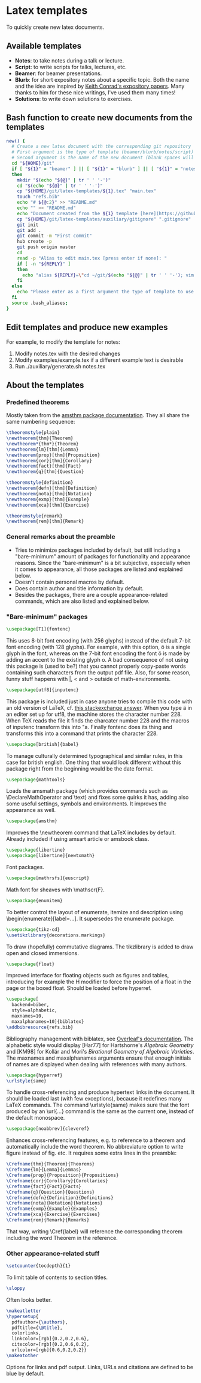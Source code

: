 # Latex templates

To quickly create new latex documents.

## Available templates

- **Notes**: to take notes during a talk or lecture.
- **Script**: to write scripts for talks, lectures, etc.
- **Beamer**: for beamer presentations.
- **Blurb**: for short expository notes about a specific topic. Both the name and the idea are inspired by [Keith Conrad's expository papers](https://kconrad.math.uconn.edu/blurbs/). Many thanks to him for these nice writings, I've used them many times!
- **Solutions**: to write down solutions to exercises.

## Bash function to create new documents from the templates

```bash
new() {
  # Create a new latex document with the corresponding git repository
  # First argument is the type of template (beamer/blurb/notes/script)
  # Second argument is the name of the new document (blank spaces will be replaced by hyphens)
  cd "${HOME}/git"
  if [ "${1}" = "beamer" ] || [ "${1}" = "blurb" ] || [ "${1}" = "notes" ] || [ "${1}" = "script" ] || [ "${1}" = "solutions" ]
  then
    mkdir "$(echo "${@}" | tr ' ' '-')"
    cd "$(echo "${@}" | tr ' ' '-')"
    cp "${HOME}/git/latex-templates/${1}.tex" "main.tex"
    touch "refs.bib"
    echo "# ${@:2}" >> "README.md"
    echo "" >> "README.md"
    echo "Document created from the ${1} template [here](https://github.com/pedro-nlb/latex-templates)." >> "README.md"
    cp "${HOME}/git/latex-templates/auxiliary/gitignore" ".gitignore"
    git init
    git add .
    git commit -m "First commit"
    hub create -p
    git push origin master
    cd
    read -p "Alias to edit main.tex [press enter if none]: "
    if [ -n "${REPLY}" ]
    then
      echo "alias ${REPLY}=\"cd ~/git/$(echo "${@}" | tr ' ' '-'); vim main.tex\";" >> ".bash_aliases"
    fi
  else
    echo "Please enter as a first argument the type of template to use (beamer/blurb/notes/script/solutions) and use the remaining arguments for the name of the document and repository (blank spaces will be replaced by hyphens)."
  fi
  source .bash_aliases;
}
```

## Edit templates and produce new examples

For example, to modify the template for notes:

1. Modify notes.tex with the desired changes
2. Modify examples/example.tex if a different example text is desirable
3. Run ./auxiliary/generate.sh notes.tex

## About the templates

### Predefined theorems

Mostly taken from the [amsthm package documentation](www.ams.org/arc/tex/amscls/amsthdoc.pdf). They all share the same numbering sequence:

```latex
\theoremstyle{plain}
\newtheorem{thm}{Theorem}
\newtheorem*{thm*}{Theorem}
\newtheorem{lm}[thm]{Lemma}
\newtheorem{prop}[thm]{Proposition}
\newtheorem{cor}[thm]{Corollary}
\newtheorem{fact}[thm]{Fact}
\newtheorem{q}[thm]{Question}

\theoremstyle{definition}
\newtheorem{defn}[thm]{Definition}
\newtheorem{nota}[thm]{Notation}
\newtheorem{exmp}[thm]{Example}
\newtheorem{xca}[thm]{Exercise}

\theoremstyle{remark}
\newtheorem{rem}[thm]{Remark}
```

### General remarks about the preamble

- Tries to minimize packages included by default, but still including a "bare-minimum" amount of packages for functionality and appearance reasons.
Since the "bare-minimum" is a bit subjective, especially when it comes to appearance, all those packages are listed and explained below.
- Doesn't contain personal macros by default.
- Does contain author and title information by default.
- Besides the packages, there are a couple appearance-related commands, which are also listed and explained below.

### "Bare-minimum" packages

```latex
\usepackage[T1]{fontenc}
```

This uses 8-bit font encoding (with 256 glyphs) instead of the default 7-bit font encoding (with 128 glyphs).
For example, with this option, ö is a single glyph in the font, whereas on the 7-bit font encoding the font ö is made by adding an accent to the existing glyph o.
A bad consequence of not using this package is (used to be?) that you cannot properly copy-paste words containing such characters from the output pdf file.
Also, for some reason, funny stuff happens with |, < and > outside of math-environments.

```latex
\usepackage[utf8]{inputenc}
```

This package is included just in case anyone tries to compile this code with an old version of LaTeX, cf. [this stackexchange answer](https://tex.stackexchange.com/a/560594/112609).
When you type ä in an editer set up for utf8, the machine stores the character number 228.
When TeX reads the file it finds the charcater number 228 and the macros of inputenc transform this into \"a.
Finally fontenc does its thing and transforms this into a command that prints the character 228.

```latex
\usepackage[british]{babel}
```

To manage culturally determined typographical and similar rules, in this case for british english.
One thing that would look different without this package right from the beginning would be the date format.

```latex
\usepackage{mathtools}
```

Loads the amsmath package (which provides commands such as \DeclareMathOperator and \text) and fixes some quirks it has, adding also some useful settings, symbols and environments.
It improves the appearance as well.

```latex
\usepackage{amsthm}
```

Improves the \newtheorem command that LaTeX includes by default.
Already included if using amsart article or amsbook class.

```latex
\usepackage{libertine}
\usepackage[libertine]{newtxmath}
```

Font packages.

```latex
\usepackage[mathrsfs]{euscript}
```

Math font for sheaves with \mathscr{F}.

```latex
\usepackage{enumitem}
```

To better control the layout of enumerate, itemize and description using \begin{enumerate}[label=...].
It supersedes the enumerate package.

```latex
\usepackage{tikz-cd}
\usetikzlibrary{decorations.markings}
```

To draw (hopefully) commutative diagrams.
The tikzlibrary is added to draw open and closed immersions.

```latex
\usepackage{float}
```

Improved interface for floating objects such as figures and tables, introducing for example the H modifier to force the position of a float in the page or the boxed float.
Should be loaded before hyperref.

```latex
\usepackage[
  backend=biber,
  style=alphabetic,
  maxnames=10,
  maxalphanames=10]{biblatex}
\addbibresource{refs.bib}
```

Bibliography management with biblatex, see [Overleaf's documentation](https://www.overleaf.com/learn/latex/Bibliography_management_with_biblatex).
The alphabetic style would display \[Har77\] for Hartshorne's *Algebraic Geometry* and \[KM98\] for Kollár and Mori's *Birational Geometry of Algebraic Varieties*.
The maxnames and maxalphanames arguments ensure that enough initials of names are displayed when dealing with references with many authors.

```latex
\usepackage{hyperref}
\urlstyle{same}
```

To handle cross-referencing and produce hypertext links in the document.
It should be loaded last (with few exceptions), because it redefines many LaTeX commands.
The command \urlstyle{same} makes sure that the font produced by an \url{...} command is the same as the current one, instead of the default monospace.

```latex
\usepackage[noabbrev]{cleveref}
```

Enhances cross-referencing features, e.g. to reference to a theorem and automatically include the word theorem.
No abbreviature option to write figure instead of fig. etc.
It requires some extra lines in the preamble:

```latex
\Crefname{thm}{Theorem}{Theorems}
\Crefname{lm}{Lemma}{Lemmas}
\Crefname{prop}{Proposition}{Propositions}
\Crefname{cor}{Corollary}{Corollaries}
\Crefname{fact}{Fact}{Facts}
\Crefname{q}{Question}{Questions}
\Crefname{defn}{Definition}{Definitions}
\Crefname{nota}{Notation}{Notations}
\Crefname{exmp}{Example}{Examples}
\Crefname{xca}{Exercise}{Exercises}
\Crefname{rem}{Remark}{Remarks}
```

That way, writing \Cref{label} will reference the corresponding theorem including the word Theorem in the reference.

### Other appearance-related stuff

```latex
\setcounter{tocdepth}{1}
```

To limit table of contents to section titles.

```latex
\sloppy
```

Often looks better.

```latex
\makeatletter
\hypersetup{
  pdfauthor={\authors},
  pdftitle={\@title},
  colorlinks,
  linkcolor=[rgb]{0.2,0.2,0.6},
  citecolor=[rgb]{0.2,0.6,0.2},
  urlcolor=[rgb]{0.6,0.2,0.2}}
\makeatother
```

Options for links and pdf output.
Links, URLs and citations are defined to be blue by default.
